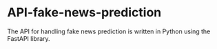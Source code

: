 # API-fake-news-prediction
The API for handling fake news prediction is written in Python using the FastAPI library.
